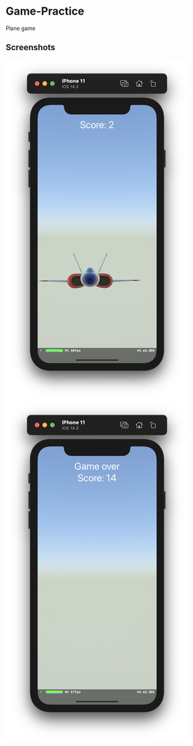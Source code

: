 # Game-Practice

Plane game

## Screenshots

![Screenshot 1](https://github.com/DmitrySuhoversky/Game-Practice/blob/main/Game%20Practice/Screenshots/Screenshot01.png?raw=true)
![Screenshot 2](https://github.com/DmitrySuhoversky/Game-Practice/blob/main/Game%20Practice/Screenshots/Screenshot02.png?raw=true)

